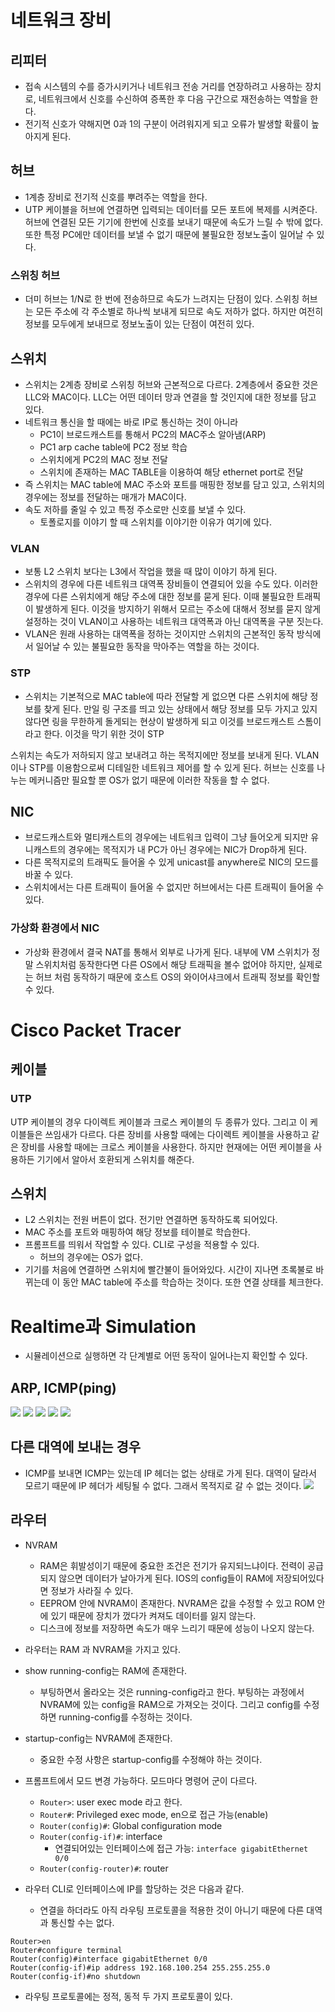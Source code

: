 # 네트워크 장비
## 리피터
- 접속 시스템의 수를 증가시키거나 네트워크 전송 거리를 연장하려고 사용하는 장치로, 네트워크에서 신호를 수신하여 증폭한 후 다음 구간으로 재전송하는 역할을 한다.
- 전기적 신호가 약해지면 0과 1의 구분이 어려워지게 되고 오류가 발생할 확률이 높아지게 된다. 

## 허브
- 1계층 장비로 전기적 신호를 뿌려주는 역할을 한다.
- UTP 케이블을 허브에 연결하면 입력되는 데이터를 모든 포트에 복제를 시켜준다. 허브에 연결된 모든 기기에 한번에 신호를 보내기 때문에 속도가 느릴 수 밖에 없다. 또한 특정 PC에만 데이터를 보낼 수 없기 때문에 불필요한 정보노출이 일어날 수 있다. 

### 스위칭 허브
- 더미 허브는 1/N로 한 번에 전송하므로 속도가 느려지는 단점이 있다. 스위칭 허브는 모든 주소에 각 주소별로 하나씩 보내게 되므로 속도 저하가 없다. 하지만 여전히 정보를 모두에게 보내므로 정보노출이 있는 단점이 여전히 있다.  

## 스위치
- 스위치는 2계층 장비로 스위칭 허브와 근본적으로 다르다. 2계층에서 중요한 것은 LLC와 MAC이다. LLC는 어떤 데이터 망과 연결을 할 것인지에 대한 정보를 담고 있다. 
- 네트워크 통신을 할 때에는 바로 IP로 통신하는 것이 아니라 
	- PC1이 브로드캐스트를 통해서 PC2의 MAC주소 알아냄(ARP)
	- PC1 arp cache table에 PC2 정보 학습
	- 스위치에게 PC2의 MAC 정보 전달
	- 스위치에 존재하는 MAC TABLE을 이용하여 해당 ethernet port로 전달
- 즉 스위치는 MAC table에 MAC 주소와 포트를 매핑한 정보를 담고 있고, 스위치의 경우에는 정보를 전달하는 매개가 MAC이다. 
- 속도 저하를 줄일 수 있고 특정 주소로만 신호를 보낼 수 있다. 
	- 토폴로지를 이야기 할 때 스위치를 이야기한 이유가 여기에 있다. 

### VLAN
- 보통 L2 스위치 보다는 L3에서 작업을 했을 때 많이 이야기 하게 된다.
- 스위치의 경우에 다른 네트워크 대역폭 장비들이 연결되어 있을 수도 있다. 이러한 경우에 다른 스위치에게 해당 주소에 대한 정보를 묻게 된다. 이때 불필요한 트래픽이 발생하게 된다. 이것을 방지하기 위해서 모르는 주소에 대해서 정보를 묻지 않게 설정하는 것이 VLAN이고 사용하는 네트워크 대역폭과 아닌 대역폭을 구분 짓는다.
- VLAN은 원래 사용하는 대역폭을 정하는 것이지만 스위치의 근본적인 동작 방식에서 일어날 수 있는 불필요한 동작을 막아주는 역할을 하는 것이다. 

### STP
- 스위치는 기본적으로 MAC table에 따라 전달할 게 없으면 다른 스위치에 해당 정보를 찾게 된다. 만일 링 구조를 띄고 있는 상태에서 해당 정보를 모두 가지고 있지 않다면 링을 무한하게 돌게되는 현상이 발생하게 되고 이것를 브로드캐스트 스톰이라고 한다. 이것을 막기 위한 것이 STP

스위치는 속도가 저하되지 않고 보내려고 하는 목적지에만 정보를 보내게 된다. VLAN이나 STP를 이용함으로써 디테일한 네트워크 제어를 할 수 있게 된다. 허브는 신호를 나누는 메커니즘만 필요할 뿐 OS가 없기 때문에 이러한 작동을 할 수 없다. 

## NIC
- 브로드캐스트와 멀티캐스트의 경우에는 네트워크 입력이 그냥 들어오게 되지만 유니캐스트의 경우에는 목적지가 내 PC가 아닌 경우에는 NIC가 Drop하게 된다.
- 다른 목적지로의 트래픽도 들어올 수 있게 unicast를 anywhere로 NIC의 모드를 바꿀 수 있다. 
- 스위치에서는 다른 트래픽이 들어올 수 없지만 허브에서는 다른 트래픽이 들어올 수 있다. 

### 가상화 환경에서 NIC
- 가상화 환경에서 결국 NAT를 통해서 외부로 나가게 된다. 내부에 VM 스위치가 정말 스위치처럼 동작한다면 다른 OS에서 해당 트래픽을 볼수 없어야 하지만, 실제로는 허브 처럼 동작하기 때문에 호스트 OS의 와이어샤크에서 트래픽 정보를 확인할 수 있다.

# Cisco Packet Tracer
## 케이블
### UTP
UTP 케이블의 경우 다이렉트 케이블과 크로스 케이블의 두 종류가 있다. 그리고 이 케이블들은 쓰임새가 다르다.  다른 장비를 사용할 때에는 다이렉트 케이블을 사용하고 같은 장비를 사용할 때에는 크로스 케이블을 사용한다. 하지만 현재에는 어떤 케이블을 사용하든 기기에서 알아서 호환되게 스위치를 해준다. 

## 스위치
- L2 스위치는 전원 버튼이 없다. 전기만 연결하면 동작하도록 되어있다.
- MAC 주소를 포트와 매핑하여 해당 정보를 테이블로 학습한다.
- 프롬프트를 띄워서 작업할 수 있다. CLI로 구성을 적용할 수 있다.
	- 허브의 경우에는 OS가 없다.
- 기기를 처음에 연결하면 스위치에 빨간불이 들어와있다. 시간이 지나면 초록불로 바뀌는데 이 동안 MAC table에 주소를 학습하는 것이다. 또한 연결 상태를 체크한다.

# Realtime과 Simulation
- 시뮬레이션으로 실행하면 각 단계별로 어떤 동작이 일어나는지 확인할 수 있다. 
## ARP, ICMP(ping)
![](images/Pasted%20image%2020221222161742.png)
![](images/Pasted%20image%2020221222161901.png)
![](images/Pasted%20image%2020221222161948.png)
![](images/Pasted%20image%2020221222162036.png)
![](images/Pasted%20image%2020221222162137.png)
## 다른 대역에 보내는 경우
- ICMP를 보내면 ICMP는 있는데 IP 헤더는 없는 상태로 가게 된다. 대역이 달라서 모르기 때문에 IP 헤더가 세팅될 수 없다. 그래서 목적지로 갈 수 없는 것이다.
![](images/Pasted%20image%2020221222163222.png)

## 라우터
- NVRAM
	- RAM은 휘발성이기 때문에 중요한 조건은 전기가 유지되느냐이다. 전력이 공급되지 않으면 데이터가 날아가게 된다. IOS의 config들이 RAM에 저장되어있다면 정보가 사라질 수 있다.
	- EEPROM 안에 NVRAM이 존재한다. NVRAM은 값을 수정할 수 있고 ROM 안에 있기 때문에 장치가 껐다가 켜져도 데이터를 잃지 않는다.
	- 디스크에 정보를 저장하면 속도가 매우 느리기 때문에 성능이 나오지 않는다.
- 라우터는 RAM 과 NVRAM을 가지고 있다.
- show running-config는 RAM에 존재한다.
	- 부팅하면서 올라오는 것은 running-config라고 한다. 부팅하는 과정에서 NVRAM에 있는 config을 RAM으로 가져오는 것이다. 그리고 config를 수정하면 running-config를 수정하는 것이다.
- startup-config는 NVRAM에 존재한다.
	- 중요한 수정 사항은 startup-config를 수정해야 하는 것이다.
- 프롬프트에서 모드 변경 가능하다. 모드마다 명령어 군이 다르다. 
	- `Router>`:  user exec mode 라고 한다.
	- `Router#`:  Privileged exec mode, en으로 접근 가능(enable)
	- `Router(config)#`: Global configuration mode
	- `Router(config-if)#`: interface
		- 연결되어있는 인터페이스에 접근 가능: `interface gigabitEthernet 0/0`
	- `Router(config-router)#`: router

- 라우터 CLI로 인터페이스에 IP를 할당하는 것은 다음과 같다.
	- 연결을 하더라도 아직 라우팅 프로토콜을 적용한 것이 아니기 때문에 다른 대역과 통신할 수는 없다.
```
Router>en
Router#configure terminal
Router(config)#interface gigabitEthernet 0/0
Router(config-if)#ip address 192.168.100.254 255.255.255.0
Router(config-if)#no shutdown
```

- 라우팅 프로토콜에는 정적, 동적 두 가지 프로토콜이 있다.